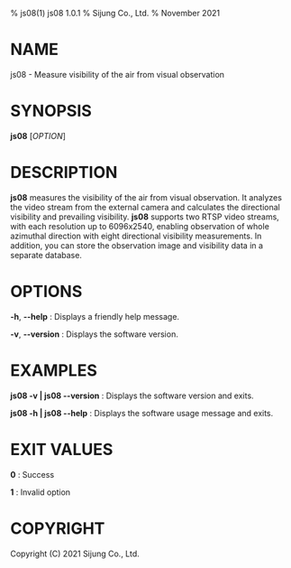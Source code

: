 % js08(1) js08 1.0.1
% Sijung Co., Ltd.
% November 2021

# NAME
js08 - Measure visibility of the air from visual observation

# SYNOPSIS
**js08** [*OPTION*]

# DESCRIPTION
**js08** measures the visibility of the air from visual observation. It analyzes the video stream from the external camera and calculates the directional visibility and prevailing visibility. **js08** supports two RTSP video streams, with each resolution up to 6096x2540, enabling observation of whole azimuthal direction with eight directional visibility measurements. In addition, you can store the observation image and visibility data in a separate database.

# OPTIONS
**-h**, **\--help**
: Displays a friendly help message.

**-v**, **\--version**
: Displays the software version.

# EXAMPLES
**js08 -v | js08 \--version**
: Displays the software version and exits.

**js08 -h | js08 \--help**
: Displays the software usage message and exits.

# EXIT VALUES
**0**
: Success

**1**
: Invalid option

# COPYRIGHT
Copyright (C) 2021 Sijung Co., Ltd.
